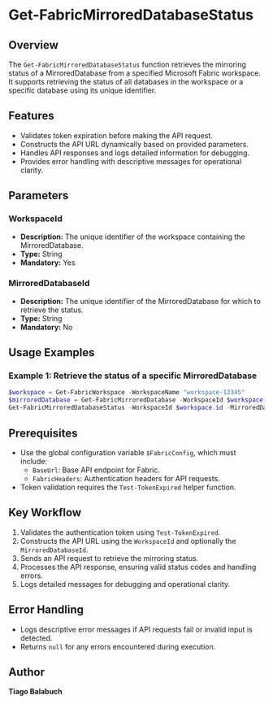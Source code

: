 # Get-FabricMirroredDatabaseStatus

## Overview

The `Get-FabricMirroredDatabaseStatus` function retrieves the mirroring status of a MirroredDatabase from a specified Microsoft Fabric workspace. It supports retrieving the status of all databases in the workspace or a specific database using its unique identifier.

## Features

- Validates token expiration before making the API request.
- Constructs the API URL dynamically based on provided parameters.
- Handles API responses and logs detailed information for debugging.
- Provides error handling with descriptive messages for operational clarity.

## Parameters

### WorkspaceId

- **Description:** The unique identifier of the workspace containing the MirroredDatabase.
- **Type:** String
- **Mandatory:** Yes

### MirroredDatabaseId

- **Description:** The unique identifier of the MirroredDatabase for which to retrieve the status.
- **Type:** String
- **Mandatory:** No

## Usage Examples

### Example 1: Retrieve the status of a specific MirroredDatabase

```powershell
$workspace = Get-FabricWorkspace -WorkspaceName "workspace-12345"
$mirroredDatabase = Get-FabricMirroredDatabase -WorkspaceId $workspace.id -MirroredDatabaseName "WideWorldImportersDW"
Get-FabricMirroredDatabaseStatus -WorkspaceId $workspace.id -MirroredDatabaseId $mirroredDatabase.id
```

## Prerequisites

- Use the global configuration variable `$FabricConfig`, which must include:
  - `BaseUrl`: Base API endpoint for Fabric.
  - `FabricHeaders`: Authentication headers for API requests.
- Token validation requires the `Test-TokenExpired` helper function.

## Key Workflow

1. Validates the authentication token using `Test-TokenExpired`.
2. Constructs the API URL using the `WorkspaceId` and optionally the `MirroredDatabaseId`.
3. Sends an API request to retrieve the mirroring status.
4. Processes the API response, ensuring valid status codes and handling errors.
5. Logs detailed messages for debugging and operational clarity.

## Error Handling

- Logs descriptive error messages if API requests fail or invalid input is detected.
- Returns `null` for any errors encountered during execution.

## Author

**Tiago Balabuch**
